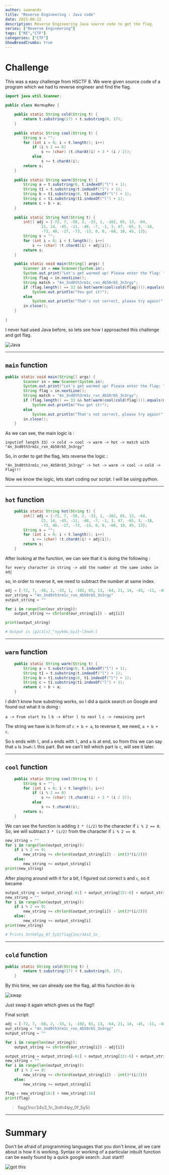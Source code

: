 ```yaml
---
author: swanandx
title: "Reverse Engineering : Java code"
date: 2021-06-22
description: Reverse Engineering Java source code to get the flag.
series: ["Reverse Engineering"]
tags: ["RE","CTF"]
categories: ["CTF"]
ShowBreadCrumbs: true
---
```


# Challenge

This was a easy challenge from HSCTF 8. We were given source code of a program which we had to reverse engineer and find the flag.

```java
import java.util.Scanner;

public class WarmupRev {
  
    public static String cold(String t) {
        return t.substring(17) + t.substring(0, 17);
    }
    
    public static String cool(String t) {
        String s = "";
        for (int i = 0; i < t.length(); i++)
            if (i % 2 == 0)
                s += (char) (t.charAt(i) + 3 * (i / 2));
            else
                s += t.charAt(i);
        return s;
    }
        
    public static String warm(String t) {
        String a = t.substring(0, t.indexOf("l") + 1);
        String t1 = t.substring(t.indexOf("l") + 1);
        String b = t1.substring(0, t1.indexOf("l") + 1);
        String c = t1.substring(t1.indexOf("l") + 1);
        return c + b + a;
    }
    
    public static String hot(String t) {
        int[] adj = {-72, 7, -58, 2, -33, 1, -102, 65, 13, -64, 
                21, 14, -45, -11, -48, -7, -1, 3, 47, -65, 3, -18, 
                -73, 40, -27, -73, -13, 0, 0, -68, 10, 45, 13};
        String s = "";
        for (int i = 0; i < t.length(); i++)
            s += (char) (t.charAt(i) + adj[i]);
        return s;
    }

    public static void main(String[] args) {
        Scanner in = new Scanner(System.in);
        System.out.print("Let's get warmed up! Please enter the flag: ");
        String flag = in.nextLine();
        String match = "4n_3nd0th3rm1c_rxn_4b50rb5_3n3rgy";
        if (flag.length() == 33 && hot(warm(cool(cold(flag)))).equals(match))
            System.out.println("You got it!");
        else
            System.out.println("That's not correct, please try again!");
        in.close();
    }
  
}
```

I never had used Java before, so lets see how I approached this challenge and got flag.

![Java](./img/java.gif#center)

***

## `main` function

```java
public static void main(String[] args) {
        Scanner in = new Scanner(System.in);
        System.out.print("Let's get warmed up! Please enter the flag: ");
        String flag = in.nextLine();
        String match = "4n_3nd0th3rm1c_rxn_4b50rb5_3n3rgy";
        if (flag.length() == 33 && hot(warm(cool(cold(flag)))).equals(match))
            System.out.println("You got it!");
        else
            System.out.println("That's not correct, please try again!");
        in.close();
    }
```

As we can see, the main logic is :

`
input(of length 33) -> cold -> cool -> warm -> hot -> match with "4n_3nd0th3rm1c_rxn_4b50rb5_3n3rgy"
`

So, in order to get the flag, lets reverse the logic :

`
"4n_3nd0th3rm1c_rxn_4b50rb5_3n3rgy" -> hot -> warm -> cool -> cold -> Flag!!!
`

Now we know the logic, lets start coding our script. I will be using python.

***

## `hot` function

```java
    public static String hot(String t) {
        int[] adj = {-72, 7, -58, 2, -33, 1, -102, 65, 13, -64, 
                21, 14, -45, -11, -48, -7, -1, 3, 47, -65, 3, -18, 
                -73, 40, -27, -73, -13, 0, 0, -68, 10, 45, 13};
        String s = "";
        for (int i = 0; i < t.length(); i++)
            s += (char) (t.charAt(i) + adj[i]);
        return s;
    }
```

After looking at the function, we can see that it is doing the following :

`
for every character in string -> add the number at the same index in adj
`

so, in order to reverse it, we need to subtract the number at same index.

```py
adj = [-72, 7, -58, 2, -33, 1, -102, 65, 13, -64, 21, 14, -45, -11, -48, -7, -1, 3, 47, -65, 3, -18, -73, 40, -27, -73, -13, 0, 0, -68, 10, 45, 13]
our_string = "4n_3nd0th3rm1c_rxn_4b50rb5_3n3rgy"
output_string = ""

for i in range(len(our_string)):
	output_string += chr(ord(our_string[i]) - adj[i])

print(output_string)

# Output is |g1c3[s]_^nyyk0u_GyJ}~l3nwh:l

```

***

## `warm` function

```java
    public static String warm(String t) {
        String a = t.substring(0, t.indexOf("l") + 1);
        String t1 = t.substring(t.indexOf("l") + 1);
        String b = t1.substring(0, t1.indexOf("l") + 1);
        String c = t1.substring(t1.indexOf("l") + 1);
        return c + b + a;
    }

```

I didn't know how substring works, so I did a quick search on Google and found out what it is doing :

`
a -> From start to l
`
`
b -> After l to next l
`
`
c -> remaining part
`

The string we have is in form of `c + b + a`, to reverse it, we need, `a + b + c`.

So `b` ends with `l`, and `a` ends with `l`, and `a` is at end, so from this we can say that `a` is `3nwh:l` this part.
But we can't tell which part is `c`, will see it later.

***

## `cool` function

```java
    public static String cool(String t) {
        String s = "";
        for (int i = 0; i < t.length(); i++)
            if (i % 2 == 0)
                s += (char) (t.charAt(i) + 3 * (i / 2));
            else
                s += t.charAt(i);
        return s;
    }

```

We can see the function is adding `3 * (i/2)` to the character if `i % 2 == 0`.
So, we will subtract `3 * (i/2)` from the character if `i % 2 == 0`.

```py
new_string = ""
for i in range(len(output_string)):
    if i % 2 == 0:
        new_string += chr(ord(output_string[i]) - int(3*(i/2)))
    else:
        new_string += output_string[i]
print(new_string)

```

After playing around with it for a bit, I figured out correct `b` and `c`, so it became

```py
output_string = output_string[-6:] + output_string[15:-6] + output_string[:15]
new_string = ""
for i in range(len(output_string)):
    if i % 2 == 0:
        new_string += chr(ord(output_string[i]) - int(3*(i/2)))
    else:
        new_string += output_string[i]
print(new_string)

# Prints 3nth4lpy_0f_5y5}flag{1ncr34s3_1n_
```

***

## `cold` function

```java
public static String cold(String t) {
        return t.substring(17) + t.substring(0, 17);
    }
```

By this time, we can already see the flag, all this function do is

![swap](./img/swap.gif#center)

Just swap it again which gives us the flag!!

Final script:

```py
adj = [-72, 7, -58, 2, -33, 1, -102, 65, 13, -64, 21, 14, -45, -11, -48, -7, -1, 3, 47, -65, 3, -18, -73, 40, -27, -73, -13, 0, 0, -68, 10, 45, 13]
our_string = "4n_3nd0th3rm1c_rxn_4b50rb5_3n3rgy"
output_string = ""

for i in range(len(our_string)):
    output_string += chr(ord(our_string[i]) - adj[i])

output_string = output_string[-6:] + output_string[15:-6] + output_string[:15]
new_string = ""
for i in range(len(output_string)):
    if i % 2 == 0:
        new_string += chr(ord(output_string[i]) - int(3*(i/2)))
    else:
        new_string += output_string[i]

flag = new_string[16:] + new_string[:16]
print(flag)
```

> flag{1ncr34s3_1n_3nth4lpy_0f_5y5}

***

# Summary

Don't be afraid of programming languages that you don't know, all we care about is how it is working. Syntax or working of a particular inbuilt function can be easily found by a quick google search. Just start!!

![got this](./img/dude.gif#center)
